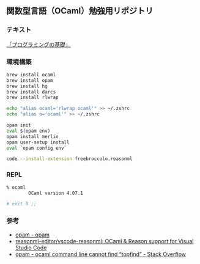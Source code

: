 ## 関数型言語（OCaml）勉強用リポジトリ

### テキスト

[「プログラミングの基礎」](http://pllab.is.ocha.ac.jp/~asai/book/Top.html)

### 環境構築

```sh
brew install ocaml
brew install opam
brew install hg
brew install darcs
brew install rlwrap

echo "alias ocaml='rlwrap ocaml'" >> ~/.zshrc
echo "alias o='ocaml'" >> ~/.zshrc

opam init
eval $(opam env)
opam install merlin
opam user-setup install
eval `opam config env`

code --install-extension freebroccolo.reasonml
```

### REPL

```sh
% ocaml
        OCaml version 4.07.1

# exit 0 ;;
```

### 参考

- [opam \- opam](https://opam.ocaml.org/)
- [reasonml\-editor/vscode\-reasonml: OCaml & Reason support for Visual Studio Code](https://github.com/reasonml-editor/vscode-reasonml)
- [opam \- ocaml command line cannot find “topfind” \- Stack Overflow](https://stackoverflow.com/questions/47508389/ocaml-command-line-cannot-find-topfind)
